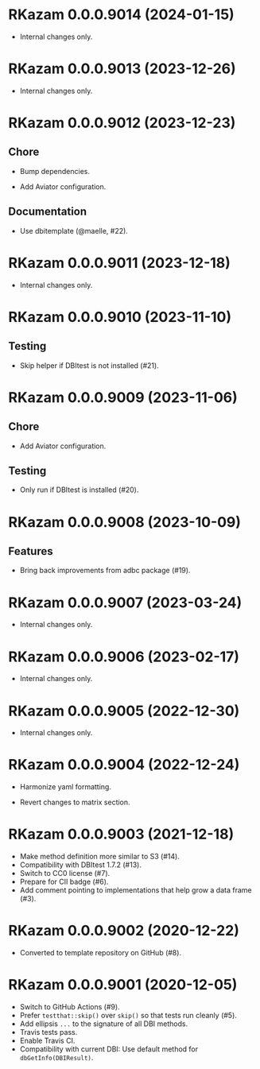 <!-- NEWS.md is maintained by https://fledge.cynkra.com, contributors should not edit this file -->

# RKazam 0.0.0.9014 (2024-01-15)

- Internal changes only.


# RKazam 0.0.0.9013 (2023-12-26)

- Internal changes only.


# RKazam 0.0.0.9012 (2023-12-23)

## Chore

- Bump dependencies.

- Add Aviator configuration.

## Documentation

- Use dbitemplate (@maelle, #22).


# RKazam 0.0.0.9011 (2023-12-18)

- Internal changes only.


# RKazam 0.0.0.9010 (2023-11-10)

## Testing

- Skip helper if DBItest is not installed (#21).


# RKazam 0.0.0.9009 (2023-11-06)

## Chore

- Add Aviator configuration.

## Testing

- Only run if DBItest is installed (#20).


# RKazam 0.0.0.9008 (2023-10-09)

## Features

- Bring back improvements from adbc package (#19).


# RKazam 0.0.0.9007 (2023-03-24)

- Internal changes only.


# RKazam 0.0.0.9006 (2023-02-17)

- Internal changes only.


# RKazam 0.0.0.9005 (2022-12-30)

- Internal changes only.


# RKazam 0.0.0.9004 (2022-12-24)

- Harmonize yaml formatting.

- Revert changes to matrix section.


# RKazam 0.0.0.9003 (2021-12-18)

- Make method definition more similar to S3 (#14).
- Compatibility with DBItest 1.7.2 (#13).
- Switch to CC0 license (#7).
- Prepare for CII badge (#6).
- Add comment pointing to implementations that help grow a data frame (#3).


# RKazam 0.0.0.9002 (2020-12-22)

- Converted to template repository on GitHub (#8).


# RKazam 0.0.0.9001 (2020-12-05)

- Switch to GitHub Actions (#9).
- Prefer `testthat::skip()` over `skip()` so that tests run cleanly (#5).
- Add ellipsis `...` to the signature of all DBI methods.
- Travis tests pass.
- Enable Travis CI.
- Compatibility with current DBI: Use default method for `dbGetInfo(DBIResult)`.

